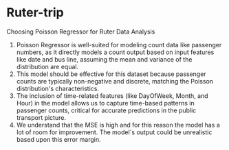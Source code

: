 # Ruter-trip

Choosing Poisson Regressor for Ruter Data Analysis

1. Poisson Regressor is well-suited for modeling count data like passenger numbers, as it directly models a count output based on input features like date and bus line, assuming the mean and variance of the distribution are equal.
2. This model should be effective for this dataset because passenger counts are typically non-negative and discrete, matching the Poisson distribution's characteristics.
3. The inclusion of time-related features (like DayOfWeek, Month, and Hour) in the model allows us to capture time-based patterns in passenger counts, critical for accurate predictions in the public transport picture.
4. We understand that the MSE is high and for this reason the model has a lot of room for improvement. The model´s output could be unrealistic based upon this error margin. 
